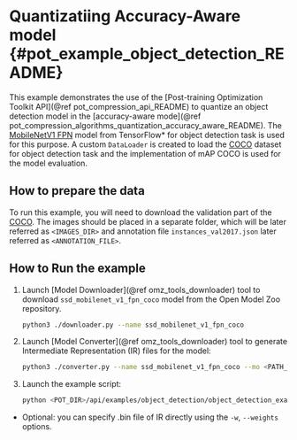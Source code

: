 # Quantizatiing Accuracy-Aware model {#pot_example_object_detection_README}

This example demonstrates the use of the [Post-training Optimization Toolkit API](@ref pot_compression_api_README) to
 quantize an object detection model in the [accuracy-aware mode](@ref pot_compression_algorithms_quantization_accuracy_aware_README).
The [MobileNetV1 FPN](https://github.com/openvinotoolkit/open_model_zoo/blob/master/models/public/ssd_mobilenet_v1_fpn_coco/ssd_mobilenet_v1_fpn_coco.md) model from TensorFlow* for object detection task is used for this purpose.
A custom `DataLoader` is created to load the [COCO](https://cocodataset.org/) dataset for object detection task 
and the implementation of mAP COCO is used for the model evaluation.

## How to prepare the data

To run this example, you will need to download the validation part of the [COCO](https://cocodataset.org/). The images should be placed in a separate folder, which will be later referred as `<IMAGES_DIR>` and annotation file `instances_val2017.json` later referred as `<ANNOTATION_FILE>`.  
## How to Run the example

1. Launch [Model Downloader](@ref omz_tools_downloader) tool to download `ssd_mobilenet_v1_fpn_coco` model from the Open Model Zoo repository.
   ```sh
   python3 ./downloader.py --name ssd_mobilenet_v1_fpn_coco
2. Launch [Model Converter](@ref omz_tools_downloader) tool to generate Intermediate Representation (IR) files for the model:
   ```sh
   python3 ./converter.py --name ssd_mobilenet_v1_fpn_coco --mo <PATH_TO_MODEL_OPTIMIZER>/mo.py
   ```
3. Launch the example script:
   ```sh
   python <POT_DIR>/api/examples/object_detection/object_detection_example.py -m <PATH_TO_IR_XML> -d <IMAGES_DIR> --annotation-path <ANNOTATION_FILE>
   ```
   
*  Optional: you can specify .bin file of IR directly using the `-w`, `--weights` options.
